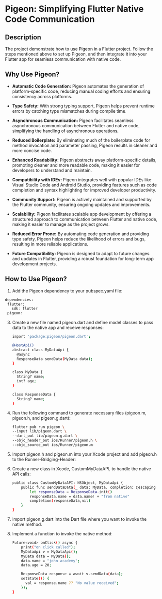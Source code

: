 # Pigeon: Simplifying Flutter Native Code Communication

## Description

The project demonstrate how to use Pigeon in a Flutter project. Follow the steps mentioned above to set up Pigeon, and then integrate it into your Flutter app for seamless communication with native code.

## Why Use Pigeon?

- **Automatic Code Generation:** Pigeon automates the generation of platform-specific code, reducing manual coding efforts and ensuring consistency across platforms.

- **Type Safety:** With strong typing support, Pigeon helps prevent runtime errors by catching type mismatches during compile time.

- **Asynchronous Communication:** Pigeon facilitates seamless asynchronous communication between Flutter and native code, simplifying the handling of asynchronous operations.

- **Reduced Boilerplate:** By eliminating much of the boilerplate code for method invocation and parameter passing, Pigeon results in cleaner and more concise code.

- **Enhanced Readability:** Pigeon abstracts away platform-specific details, promoting cleaner and more readable code, making it easier for developers to understand and maintain.

- **Compatibility with IDEs:** Pigeon integrates well with popular IDEs like Visual Studio Code and Android Studio, providing features such as code completion and syntax highlighting for improved developer productivity.

- **Community Support:** Pigeon is actively maintained and supported by the Flutter community, ensuring ongoing updates and improvements.

- **Scalability:** Pigeon facilitates scalable app development by offering a structured approach to communication between Flutter and native code, making it easier to manage as the project grows.

- **Reduced Error Prone:** By automating code generation and providing type safety, Pigeon helps reduce the likelihood of errors and bugs, resulting in more reliable applications.

- **Future Compatibility:** Pigeon is designed to adapt to future changes and updates in Flutter, providing a robust foundation for long-term app development projects.



## How to Use Pigeon?

1. Add the Pigeon dependency to your pubspec.yaml file:
 ```sh
dependencies:
  flutter:
    sdk: flutter
  pigeon:
```
      
3. Create a new file named pigeon.dart and define model classes to pass data to the native app and receive responses:
    ```sh
    import 'package:pigeon/pigeon.dart';
    
    @HostApi()
    abstract class MyDataApi {
      @async
      ResponseData sendData(MyData data);
    }
    
    class MyData {
      String? name;
      int? age;
    }
    
    class ResponseData {
      String? name;
    }
    ```
4. Run the following command to generate necessary files (pigeon.m, pigeon.h, and pigeon.g.dart):
    
    ```sh
    flutter pub run pigeon \
    --input lib/pigeon.dart \
    --dart_out lib/pigeon.g.dart \
    --objc_header_out ios/Runner/pigeon.h \
    --objc_source_out ios/Runner/pigeon.m
    ```

5. Import pigeon.h and pigeon.m into your Xcode project and add pigeon.h to the Runner-Bridging-Header:


6. Create a new class in Xcode, CustomMyDataAPI, to handle the native API calls:

    ```sh
    public class CustomMyDataAPI: NSObject, MyDataApi {
        public func sendDataData(_ data: MyData, completion: @escaping (ResponseData?, FlutterError?) -> Void) {
            let responseData = ResponseData.init()
            responseData.name = data.name! + "from native"
            completion(responseData,nil)
        }
    }
    ```


7. Import pigeon.g.dart into the Dart file where you want to invoke the native method.

8. Implement a function to invoke the native method:

    ```sh
    Future<void> onClick() async {
        print("on click called");
        MyDataApi v = MyDataApi();
        MyData data = MyData();
        data.name = "john academy";
        data.age = 20;

        ResponseData response = await v.sendData(data);
        setState(() {
          val = response.name ?? "No value received";
        });
    }
    ```


